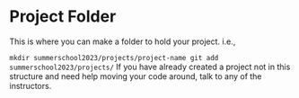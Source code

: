 # Project Folder

This is where you can make a folder to hold your project. i.e.,

``
mkdir summerschool2023/projects/project-name
git add summerschool2023/projects/
`` 
If you have already created a project not in this structure and need help moving your code around, talk to any of the instructors.

